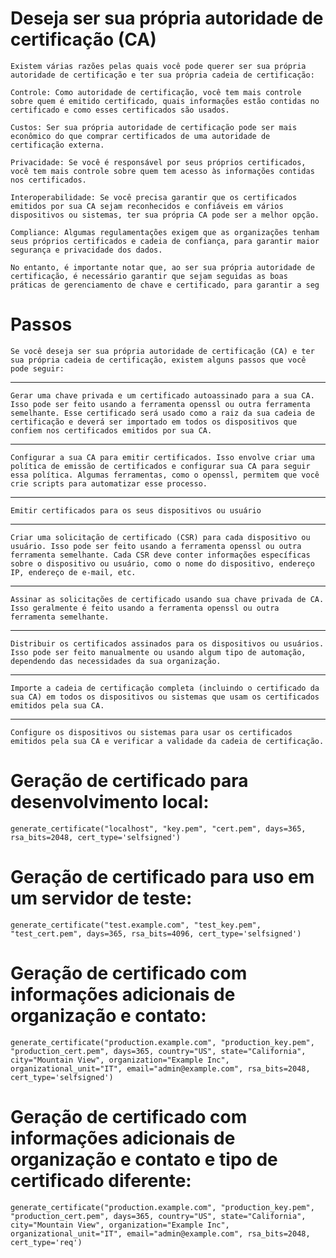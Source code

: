 # Deseja ser sua própria autoridade de certificação (CA)
    
    Existem várias razões pelas quais você pode querer ser sua própria autoridade de certificação e ter sua própria cadeia de certificação:
    
    Controle: Como autoridade de certificação, você tem mais controle sobre quem é emitido certificado, quais informações estão contidas no certificado e como esses certificados são usados.
    
    Custos: Ser sua própria autoridade de certificação pode ser mais econômico do que comprar certificados de uma autoridade de certificação externa.
    
    Privacidade: Se você é responsável por seus próprios certificados, você tem mais controle sobre quem tem acesso às informações contidas nos certificados.
    
    Interoperabilidade: Se você precisa garantir que os certificados emitidos por sua CA sejam reconhecidos e confiáveis em vários dispositivos ou sistemas, ter sua própria CA pode ser a melhor opção.
    
    Compliance: Algumas regulamentações exigem que as organizações tenham seus próprios certificados e cadeia de confiança, para garantir maior segurança e privacidade dos dados.
    
    No entanto, é importante notar que, ao ser sua própria autoridade de certificação, é necessário garantir que sejam seguidas as boas práticas de gerenciamento de chave e certificado, para garantir a seg


# Passos
    Se você deseja ser sua própria autoridade de certificação (CA) e ter sua própria cadeia de certificação, existem alguns passos que você pode seguir:
---
    Gerar uma chave privada e um certificado autoassinado para a sua CA. Isso pode ser feito usando a ferramenta openssl ou outra ferramenta semelhante. Esse certificado será usado como a raiz da sua cadeia de certificação e deverá ser importado em todos os dispositivos que confiem nos certificados emitidos por sua CA.
---
    Configurar a sua CA para emitir certificados. Isso envolve criar uma política de emissão de certificados e configurar sua CA para seguir essa política. Algumas ferramentas, como o openssl, permitem que você crie scripts para automatizar esse processo.
---
    Emitir certificados para os seus dispositivos ou usuário
---
    Criar uma solicitação de certificado (CSR) para cada dispositivo ou usuário. Isso pode ser feito usando a ferramenta openssl ou outra ferramenta semelhante. Cada CSR deve conter informações específicas sobre o dispositivo ou usuário, como o nome do dispositivo, endereço IP, endereço de e-mail, etc.
---
    Assinar as solicitações de certificado usando sua chave privada de CA. Isso geralmente é feito usando a ferramenta openssl ou outra ferramenta semelhante.
---
    Distribuir os certificados assinados para os dispositivos ou usuários. Isso pode ser feito manualmente ou usando algum tipo de automação, dependendo das necessidades da sua organização.
---
    Importe a cadeia de certificação completa (incluindo o certificado da sua CA) em todos os dispositivos ou sistemas que usam os certificados emitidos pela sua CA.
---
    Configure os dispositivos ou sistemas para usar os certificados emitidos pela sua CA e verificar a validade da cadeia de certificação.


# Geração de certificado para desenvolvimento local:

    generate_certificate("localhost", "key.pem", "cert.pem", days=365, rsa_bits=2048, cert_type='selfsigned')

# Geração de certificado para uso em um servidor de teste:
    
    generate_certificate("test.example.com", "test_key.pem", "test_cert.pem", days=365, rsa_bits=4096, cert_type='selfsigned')

# Geração de certificado com informações adicionais de organização e contato:
    
    generate_certificate("production.example.com", "production_key.pem", "production_cert.pem", days=365, country="US", state="California", city="Mountain View", organization="Example Inc", organizational_unit="IT", email="admin@example.com", rsa_bits=2048, cert_type='selfsigned')

# Geração de certificado com informações adicionais de organização e contato e tipo de certificado diferente:
    
    generate_certificate("production.example.com", "production_key.pem", "production_cert.pem", days=365, country="US", state="California", city="Mountain View", organization="Example Inc", organizational_unit="IT", email="admin@example.com", rsa_bits=2048, cert_type='req')
